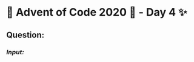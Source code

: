 # :christmas_tree: Advent of Code 2020 :christmas_tree: - Day 4 :sparkles:
## Question: 
>
>
>

### *Input:*

>
>
>